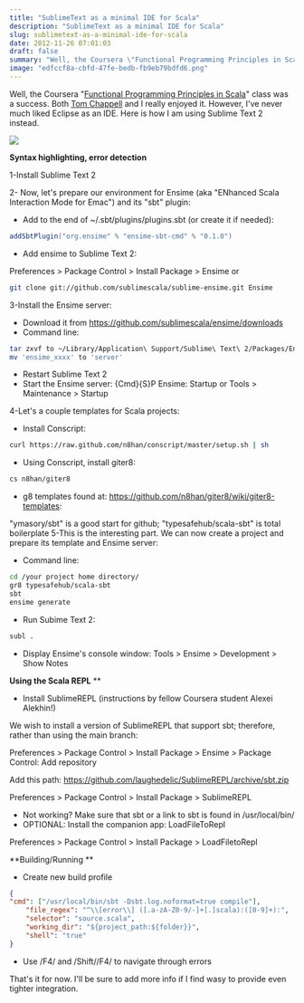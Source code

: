 ```yaml
---
title: "SublimeText as a minimal IDE for Scala"
description: "SublimeText as a minimal IDE for Scala"
slug: sublimetext-as-a-minimal-ide-for-scala
date: 2012-11-26 07:01:03
draft: false
summary: "Well, the Coursera \"Functional Programming Principles in Scala\" class was a success. Both&nbsp;Tom Chappell&nbsp;and I really enjoyed it.&nbsp;However, I've never much liked Eclipse as an IDE. Here is how I am using Sublime Text 2 instead."
image: "edfccf8a-cbfd-47fe-bedb-fb9eb79bdfd6.png"
---
```



Well, the Coursera "[Functional Programming Principles in Scala](https://class.coursera.org/progfun-2012-001/class/index)" class was a
success. Both [Tom Chappell](http://tomchappell.com/) and I really enjoyed it.
However, I've never much liked Eclipse as an IDE. Here is how I am using
Sublime Text 2 instead.

![](/images/Screenshot%2011:25:12%2011:20%20PM.png)

**Syntax highlighting, error detection**

1-Install Sublime Text 2

2- Now, let's prepare our environment for Ensime (aka "ENhanced Scala
Interaction Mode for Emac") and its "sbt" plugin:

* Add to the end of ~/.sbt/plugins/plugins.sbt (or create it if needed):

```scala
addSbtPlugin("org.ensime" % "ensime-sbt-cmd" % "0.1.0")
```

* Add ensime to Sublime Text 2:

Preferences > Package Control > Install Package > Ensime or  
    
```bash
git clone git://github.com/sublimescala/sublime-ensime.git Ensime
```

3-Install the Ensime server:

* Download it from <https://github.com/sublimescala/ensime/downloads>
* Command line:

```bash
tar zxvf to ~/Library/Application\ Support/Sublime\ Text\ 2/Packages/Ensime
mv 'ensime_xxxx' to 'server'
```

* Restart Sublime Text 2
* Start the Ensime server: {Cmd}{S}P Ensime: Startup or Tools > Maintenance > Startup

4-Let's a couple templates for Scala projects:

* Install Conscript:

```bash
curl https://raw.github.com/n8han/conscript/master/setup.sh | sh
```

* Using Conscript, install giter8: 

```bash
cs n8han/giter8
```

* g8 templates found at: <https://github.com/n8han/giter8/wiki/giter8-templates>:

"ymasory/sbt" is a good start for github; "typesafehub/scala-sbt" is total
boilerplate 5-This is the interesting part. We can now create a project and
prepare its template and Ensime server:

* Command line:

```bash
cd /your project home directory/
gr8 typesafehub/scala-sbt
sbt
ensime generate
```

* Run Subime Text 2:

```bash
subl .
```

* Display Ensime's console window: Tools > Ensime > Development > Show Notes

**Using the Scala REPL** **  

* Install SublimeREPL (instructions by fellow Coursera student Alexei Alekhin!)

We wish to install a version of SublimeREPL that support sbt; therefore,
rather than using the main branch:

Preferences > Package Control > Install Package > Ensime > Package Control: Add repository

Add this path: https://github.com/laughedelic/SublimeREPL/archive/sbt.zip

Preferences > Package Control > Install Package > SublimeREPL

* Not working? Make sure that sbt or a link to sbt is found in /usr/local/bin/
* OPTIONAL: Install the companion  app: LoadFileToRepl

Preferences > Package Control > Install Package > LoadFiletoRepl  
  
**Building/Running  **

* Create new build profile

```json
{
"cmd": ["/usr/local/bin/sbt -Dsbt.log.noformat=true compile"],
    "file_regex": "^\\[error\\] ([.a-zA-Z0-9/-]+[.]scala):([0-9]+):",
    "selector": "source.scala",
    "working_dir": "${project_path:${folder}}",
    "shell": "true"
}
```

* Use /F4/ and /Shift//F4/ to navigate through errors

That's it for now. I'll be sure to add more info if I find wasy to provide
even tighter integration.


